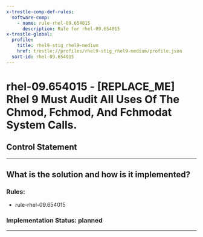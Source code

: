 ```yaml
---
x-trestle-comp-def-rules:
  software-comp:
    - name: rule-rhel-09.654015
      description: Rule for rhel-09.654015
x-trestle-global:
  profile:
    title: rhel9-stig_rhel9-medium
    href: trestle://profiles/rhel9-stig_rhel9-medium/profile.json
  sort-id: rhel-09.654015
---
```


# rhel-09.654015 - \[REPLACE_ME\] Rhel 9 Must Audit All Uses Of The Chmod, Fchmod, And Fchmodat System Calls.

## Control Statement

______________________________________________________________________

## What is the solution and how is it implemented?

<!-- For implementation status enter one of: implemented, partial, planned, alternative, not-applicable -->

<!-- Note that the list of rules under ### Rules: is read-only and changes will not be captured after assembly to JSON -->

<!-- Add control implementation description here for control: rhel-09.654015 -->

### Rules:

  - rule-rhel-09.654015

### Implementation Status: planned

______________________________________________________________________

